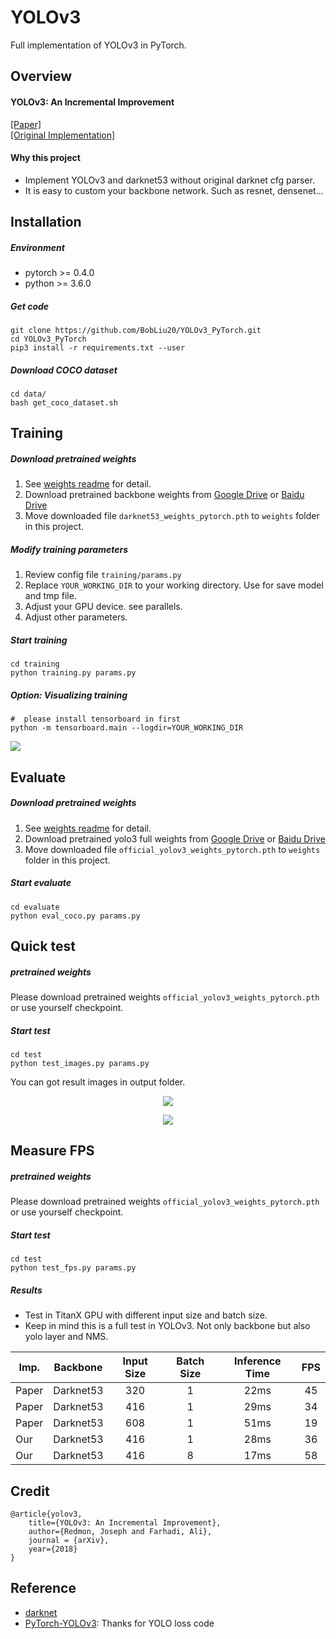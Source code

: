 # YOLOv3
Full implementation of YOLOv3 in PyTorch.

## Overview
#### YOLOv3: An Incremental Improvement
[[Paper]](https://pjreddie.com/media/files/papers/YOLOv3.pdf)   
[[Original Implementation]](https://github.com/pjreddie/darknet)   

#### Why this project
* Implement YOLOv3 and darknet53 without original darknet cfg parser.   
* It is easy to custom your backbone network. Such as resnet, densenet...   

## Installation
##### Environment
* pytorch >= 0.4.0
* python >= 3.6.0
##### Get code
```
git clone https://github.com/BobLiu20/YOLOv3_PyTorch.git
cd YOLOv3_PyTorch
pip3 install -r requirements.txt --user
```
##### Download COCO dataset
```
cd data/
bash get_coco_dataset.sh
```

## Training
##### Download pretrained weights
1. See [weights readme](weights/README.md) for detail.   
2. Download pretrained backbone weights from [Google Drive](https://drive.google.com/open?id=1VYwHUznM3jLD7ftmOSCHnpkVpBJcFIOA) or [Baidu Drive](https://pan.baidu.com/s/1axXjz6ct9Rn9GtDTust6DA)   
3. Move downloaded file ```darknet53_weights_pytorch.pth``` to ```weights``` folder in this project.   
##### Modify training parameters
1. Review config file ```training/params.py```   
2. Replace ```YOUR_WORKING_DIR``` to your working directory. Use for save model and tmp file.
3. Adjust your GPU device. see parallels.   
4. Adjust other parameters.   
##### Start training
```
cd training
python training.py params.py
```
##### Option: Visualizing training
```
#  please install tensorboard in first
python -m tensorboard.main --logdir=YOUR_WORKING_DIR   
```
<p><img src="common/demo/loss_curve.png"\></p>


## Evaluate
##### Download pretrained weights
1. See [weights readme](weights/README.md) for detail.   
2. Download pretrained yolo3 full weights from [Google Drive](https://drive.google.com/file/d/1SnFAlSvsx37J7MDNs3WWLgeKY0iknikP/view?usp=sharing) or [Baidu Drive](https://pan.baidu.com/s/1YCcRLPWPNhsQfn5f8bs_0g)   
3. Move downloaded file ```official_yolov3_weights_pytorch.pth``` to ```weights``` folder in this project.   
##### Start evaluate
```
cd evaluate
python eval_coco.py params.py
```

## Quick test
##### pretrained weights
Please download pretrained weights ```official_yolov3_weights_pytorch.pth``` or use yourself checkpoint.   
##### Start test
```
cd test
python test_images.py params.py
```
You can got result images in output folder.   
<p align="center"><img src="common/demo/demo0.jpg"\></p>
<p align="center"><img src="common/demo/demo1.jpg"\></p>

## Measure FPS
##### pretrained weights
Please download pretrained weights ```official_yolov3_weights_pytorch.pth``` or use yourself checkpoint.   
##### Start test
```
cd test
python test_fps.py params.py
```
##### Results
* Test in TitanX GPU with different input size and batch size.   
* Keep in mind this is a full test in YOLOv3. Not only backbone but also yolo layer and NMS.   

| Imp.	| Backbone | Input Size | Batch Size | Inference Time | FPS |
| ----- |:--------:|:----------:|:----------:|:--------------:|:---:|
| Paper | Darknet53| 320        | 1          | 22ms           | 45  |
| Paper | Darknet53| 416        | 1          | 29ms           | 34  |
| Paper | Darknet53| 608        | 1          | 51ms           | 19  |
| Our   | Darknet53| 416        | 1          | 28ms           | 36  |
| Our   | Darknet53| 416        | 8          | 17ms           | 58  |

## Credit
```
@article{yolov3,
	title={YOLOv3: An Incremental Improvement},
	author={Redmon, Joseph and Farhadi, Ali},
	journal = {arXiv},
	year={2018}
}
```

## Reference
* [darknet](https://github.com/pjreddie/darknet)
* [PyTorch-YOLOv3](https://github.com/eriklindernoren/PyTorch-YOLOv3): Thanks for YOLO loss code
